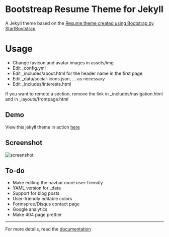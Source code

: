 Bootstreap Resume Theme for Jekyll
=========================

A Jekyll theme based on the [Resume theme created using Bootstrap by StartBootstrap](https://github.com/StartBootstrap/startbootstrap-resume)

# Usage
- Change favicon and avatar images in assets/img
- Edit _config.yml
- Edit _includes/about.html for the header name in the first page
- Edit _data/social-icons.json, ... as necessary
- Edit _includes/interests.html

If you want to remote a section, remove the link in _includes/navigation.html and in _layouts/frontpage.html

## Demo
View this jekyll theme in action [here](link)

## Screenshot
![screenshot](screenshot)

## To-do
- Make editing the navbar more user-friendly
- YAML version for _data
- Support for blog posts
- User-friendly editable colors
- Formspree/Disqus contact page
- Google analytics
- Make 404 page prettier

---------
For more details, read the [documentation](http://jekyllrb.com/)
